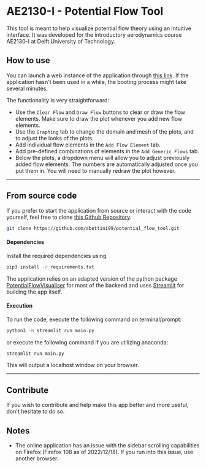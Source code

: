 # AE2130-I - Potential Flow Tool

This tool is meant to help visualize potential flow theory using an intuitive interface. It was developed for the introductory aerodynamics course AE2130-I at Delft University of Technology.


## How to use
You can launch a web instance of the application through [this link](https://ae2130i-potential-flow-tool.streamlit.app/). If the application hasn't been used in a while, the booting process might take several minutes.

The functionality is very straightforward:
* Use the `Clear Flow` and `Draw Flow` buttons to clear or draw the flow elements. Make sure to draw the plot whenever you add new flow elements.
* Use the `Graphing` tab to change the domain and mesh of the plots, and to adjust the looks of the plots.
* Add individual flow elements in the `Add Flow Element` tab.
* Add pre-defined combinations of elements in the `Add Generic Flows` tab.
* Below the plots, a dropdown menu will allow you to adjust previously added flow elements. The numbers are automatically adjusted once you put them in. You will need to manually redraw the plot however.

---
## From source code
If you prefer to start the application from source or interact with the code yourself, feel free to clone [this Github Repository](https://github.com/abettini99/potential_flow_tool).  

```bash
git clone https://github.com/abettini99/potential_flow_tool.git
```




#### Dependencies
Install the required dependencies using

```bash
pip3 install -r requirements.txt
```
The application relies on an adapted version of the python package [PotentialFlowVisualiser](https://pypi.org/project/PotentialFlowVisualizer/) for most of the backend and uses [Streamlit](https://streamlit.io/) for building the app itself.

#### Execution
To run the code, execute the following command on terminal/prompt:

```bash
python3 -m streamlit run main.py
```

or execute the following command if you are utilizing anaconda:

```bash
streamlit run main.py
```

This will output a localhost window on your browser.


---

## Contribute
If you wish to contribute and help make this app better and more useful, don't hesitate to do so.

## Notes
* The online application has an issue with the sidebar scrolling capabilities on Firefox (Firefox 108 as of 2022/12/18). If you run into this issue, use another browser.
